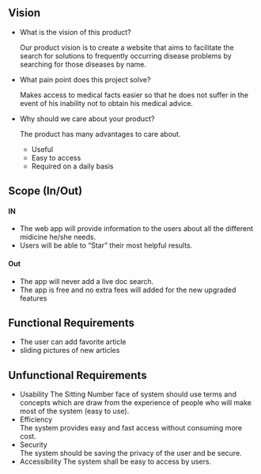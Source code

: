 ## Vision

- What is the vision of this product? 
    
    Our product vision is to create a website that aims to facilitate the search for solutions to frequently occurring disease problems by searching for those diseases by name.

- What pain point does this project solve?
    
    Makes access to medical facts easier so that he does not suffer in the event of his inability not to obtain his medical advice.
    
- Why should we care about your product?
  
     The product has many advantages to care about.
    - Useful
    - Easy to access 
    - Required on a daily basis

## Scope (In/Out)
  #### IN
  - The web app will provide information to the users about all the different midicine he/she needs.
  - Users will be able to “Star” their  most helpful results.
  
  #### Out 
  - The app will never add a live doc search.
  - The app is free and no extra fees will added for the new upgraded features 



## Functional Requirements 
  - The user can add favorite article
  - sliding pictures of new articles 
  
## Unfunctional Requirements 

- Usability
    The Sitting Number face of system should use terms and concepts which are draw from the experience of people who will make most of the system (easy to use).
- Efficiency    
    The system provides easy and fast access without consuming more cost.
- Security    
    The system should be saving the privacy of the user and be secure.
- Accessibility
    The system shall be easy to access by users.
 
